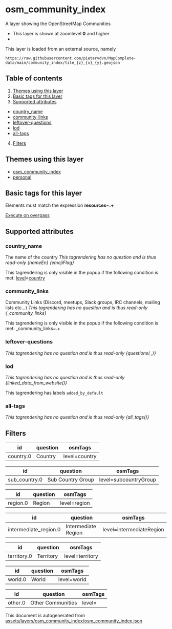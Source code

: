 [//]: # (WARNING: this file is automatically generated. Please find the sources at the bottom and edit those sources)

# osm_community_index




A layer showing the OpenStreetMap Communities






 - This layer is shown at zoomlevel **0** and higher
 - <img src='../warning.svg' height='1rem'/>

This layer is loaded from an external source, namely 

`https://raw.githubusercontent.com/pietervdvn/MapComplete-data/main/community_index/tile_{z}_{x}_{y}.geojson`



## Table of contents

1. [Themes using this layer](#themes-using-this-layer)
2. [Basic tags for this layer](#basic-tags-for-this-layer)
3. [Supported attributes](#supported-attributes)
  - [country_name](#country_name)
  - [community_links](#community_links)
  - [leftover-questions](#leftover-questions)
  - [lod](#lod)
  - [all-tags](#all-tags)
4. [Filters](#filters)

## Themes using this layer



 - [osm_community_index](https://mapcomplete.org/osm_community_index)
 - [personal](https://mapcomplete.org/personal)



## Basic tags for this layer

Elements must match the expression **resources~.+**

[Execute on overpass](http://overpass-turbo.eu/?Q=%5Bout%3Ajson%5D%5Btimeout%3A90%5D%3B%28%20%20%20%20nwr%5B%22resources%22%5D%28%7B%7Bbbox%7D%7D%29%3B%0A%29%3Bout%20body%3B%3E%3Bout%20skel%20qt%3B)

## Supported attributes



### country_name
The name of the country
_This tagrendering has no question and is thus read-only_
*{nameEn} {emojiFlag}*

This tagrendering is only visible in the popup if the following condition is met: <a href='https://wiki.openstreetmap.org/wiki/Key:level' target='_blank'>level</a>=<a href='https://wiki.openstreetmap.org/wiki/Tag:level%3Dcountry' target='_blank'>country</a>


### community_links
Community Links (Discord, meetups, Slack groups, IRC channels, mailing lists etc...)
_This tagrendering has no question and is thus read-only_
*{_community_links}*

This tagrendering is only visible in the popup if the following condition is met: _community_links~.+


### leftover-questions

_This tagrendering has no question and is thus read-only_
*{questions( ,)}*




### lod

_This tagrendering has no question and is thus read-only_
*{linked_data_from_website()}*


This tagrendering has labels 
`added_by_default`

### all-tags

_This tagrendering has no question and is thus read-only_
*{all_tags()}*




## Filters



| id | question | osmTags |
-----|-----|----- |
| country.0 | Country | level=country |






| id | question | osmTags |
-----|-----|----- |
| sub_country.0 | Sub Country Group | level=subcountryGroup |






| id | question | osmTags |
-----|-----|----- |
| region.0 | Region | level=region |






| id | question | osmTags |
-----|-----|----- |
| intermediate_region.0 | Intermediate Region | level=intermediateRegion |






| id | question | osmTags |
-----|-----|----- |
| territory.0 | Territory | level=territory |






| id | question | osmTags |
-----|-----|----- |
| world.0 | World | level=world |






| id | question | osmTags |
-----|-----|----- |
| other.0 | Other Communities | level= |




This document is autogenerated from [assets/layers/osm_community_index/osm_community_index.json](https://github.com/pietervdvn/MapComplete/blob/develop/assets/layers/osm_community_index/osm_community_index.json)
